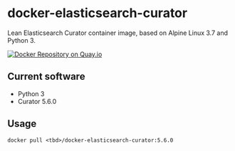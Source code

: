 # docker-elasticsearch-curator
Lean Elasticsearch Curator container image, based on Alpine Linux 3.7 and Python 3.

[![Docker Repository on Quay.io](https://quay.io/repository/pires/docker-elasticsearch-curator/status "Docker Repository on Quay.io")](https://quay.io/repository/pires/docker-elasticsearch-curator)

## Current software

* Python 3
* Curator 5.6.0

## Usage

```
docker pull <tbd>/docker-elasticsearch-curator:5.6.0
```
